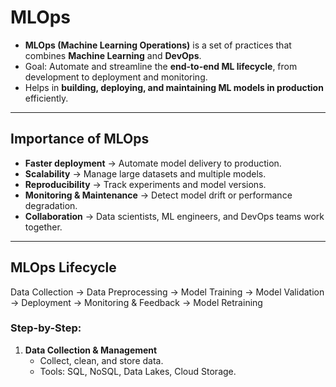 # MLOps

- **MLOps (Machine Learning Operations)** is a set of practices that combines **Machine Learning** and **DevOps**.  
- Goal: Automate and streamline the **end-to-end ML lifecycle**, from development to deployment and monitoring.  
- Helps in **building, deploying, and maintaining ML models in production** efficiently.

---

## Importance of MLOps

- **Faster deployment** → Automate model delivery to production.  
- **Scalability** → Manage large datasets and multiple models.  
- **Reproducibility** → Track experiments and model versions.  
- **Monitoring & Maintenance** → Detect model drift or performance degradation.  
- **Collaboration** → Data scientists, ML engineers, and DevOps teams work together.

---

## MLOps Lifecycle

Data Collection → Data Preprocessing → Model Training → Model Validation → Deployment → Monitoring & Feedback → Model Retraining

### Step-by-Step:

1. **Data Collection & Management**  
   - Collect, clean, and store data.  
   - Tools: SQL, NoSQL, Data Lakes, Cloud Storage.
